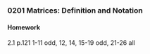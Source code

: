### 0201 Matrices: Definition and Notation

#### Homework
2.1 p.121 1-11 odd, 12, 14, 15-19 odd, 21-26 all

